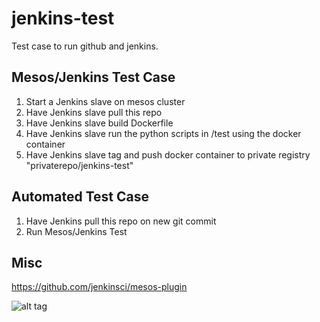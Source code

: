 # jenkins-test
Test case to run github and jenkins.

## Mesos/Jenkins Test Case

1. Start a Jenkins slave on mesos cluster
2. Have Jenkins slave pull this repo
3. Have Jenkins slave build Dockerfile
3. Have Jenkins slave run the python scripts in /test using the docker container
5. Have Jenkins slave tag and push docker container to private registry "privaterepo/jenkins-test"


## Automated Test Case

1. Have Jenkins pull this repo on new git commit
2. Run Mesos/Jenkins Test


## Misc

https://github.com/jenkinsci/mesos-plugin

![alt tag](https://ahunnargikar.files.wordpress.com/2014/05/docker_flow1.png)

